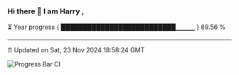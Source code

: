 ### Hi there 👋 I am Harry , 

⏳ Year progress { ██████████████████████████▁▁▁▁ } 89.56 %

---

⏰ Updated on Sat, 23 Nov 2024 18:58:24 GMT

![Progress Bar CI](https://github.com/duykhang68/duykhang68/workflows/Progress%20Bar%20CI/badge.svg)

